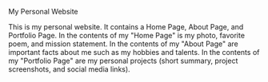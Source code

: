 My Personal Website

This is my personal website. It contains a Home Page, About Page, and Portfolio Page. 
In the contents of my "Home Page" is my photo, favorite poem, and mission statement.
In the contents of my "About Page" are important facts about me such as my hobbies and talents.
In the contents of my "Portfolio Page" are my personal projects (short summary, project screenshots, and social media links).

